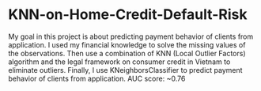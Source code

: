 # KNN-on-Home-Credit-Default-Risk
My goal in this project is about predicting payment behavior of clients from application. I used my financial knowledge to solve the missing values of the observations. Then use a combination of KNN (Local Outlier Factors) algorithm and the legal framework on consumer credit in Vietnam to eliminate outliers. Finally, I use KNeighborsClassifier to predict payment behavior of clients from application. 
AUC score: ~0.76
